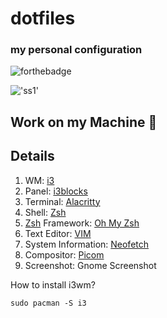# dotfiles
### my personal configuration
![forthebadge](https://forthebadge.com/images/badges/powered-by-black-magic.svg)

!['ss1'](https://raw.githubusercontent.com/sarzatmeniye/dotfiles/main/screenshots/ss.png)

## Work on my Machine 💯
## Details
1. WM: [i3](https://i3wm.org/)
2. Panel: [i3blocks](https://vivien.github.io/i3blocks/)
3. Terminal: [Alacritty](https://github.com/alacritty/alacritty)
4. Shell: [Zsh](https://www.zsh.org/)
5. [Zsh](https://www.zsh.org/) Framework: [Oh My Zsh](https://ohmyz.sh/)
6. Text Editor: [VIM](https://www.vim.org)
7. System Information: [Neofetch](https://github.com/dylanaraps/neofetch)
8. Compositor: [Picom](https://github.com/yshui/picom)
9. Screenshot: Gnome Screenshot

How to install i3wm?
```
sudo pacman -S i3

```

<!-- !['VIM Logo'](https://upload.wikimedia.org/wikipedia/commons/9/9f/Vimlogo.svg) -->
